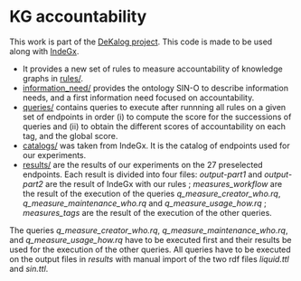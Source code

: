 # KG accountability

This work is part of the [DeKalog project](https://dekalog.univ-nantes.fr).
This code is made to be used along with [IndeGx](https://github.com/Wimmics/dekalog).

- It provides a new set of rules to measure accountability of knowledge graphs in [rules/](https://github.com/Jendersen/KG_accountability/tree/main/rules).
- [information_need/](https://github.com/Jendersen/KG_accountability/tree/main/InformationNeed) provides the ontology SIN-O to describe information needs, and a first information need focused on accountability.
- [queries/](https://github.com/Jendersen/KG_accountability/tree/main/queries) contains queries to execute after runnning all rules on a given set of endpoints in order (i) to compute the score for the successions of queries and (ii) to obtain the different scores of accountability on each tag, and the global score.
- [catalogs/](https://github.com/Jendersen/KG_accountability/tree/main/catalogs) was taken from IndeGx. It is the catalog of endpoints used for our experiments.
- [results/](https://github.com/Jendersen/KG_accountability/tree/main/results) are the results of our experiments on the 27 preselected endpoints. Each result is divided into four files: *output-part1* and *output-part2* are the result of IndeGx with our rules ; *measures_workflow* are the result of the execution of the queries *q_measure_creator_who.rq*, *q_measure_maintenance_who.rq* and *q_measure_usage_how.rq* ; *measures_tags* are the result of the execution of the other queries.

The queries *q_measure_creator_who.rq*, *q_measure_maintenance_who.rq*, and *q_measure_usage_how.rq* have to be executed first and their results be used for the execution of the other queries. All queries have to be executed on the output files in *results* with manual import of the two rdf files *liquid.ttl* and *sin.ttl*.
